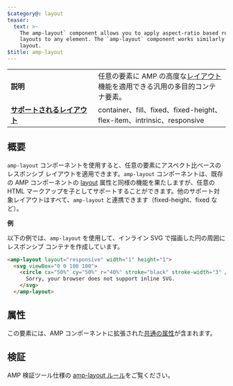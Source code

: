 ```yaml
---
$category@: layout
teaser:
  text: >-
    The amp-layout` component allows you to apply aspect-ratio based responsive
    layouts to any element. The `amp-layout` component works similarly to the
    layout.
$title: amp-layout
---
```



<!--
       Copyright 2016 The AMP HTML Authors. All Rights Reserved.

       Licensed under the Apache License, Version 2.0 (the "License");
     you may not use this file except in compliance with the License.
     You may obtain a copy of the License at

     http://www.apache.org/licenses/LICENSE-2.0

     Unless required by applicable law or agreed to in writing, software
     distributed under the License is distributed on an "AS-IS" BASIS,
     WITHOUT WARRANTIES OR CONDITIONS OF ANY KIND, either express or implied.
     See the License for the specific language governing permissions and
     limitations under the License.
-->



<table>
  <tr>
    <td width="40%"><strong>説明</strong></td>
    <td>任意の要素に AMP の高度な<a href="../../../documentation/guides-and-tutorials/develop/style_and_layout/control_layout.md#the-layout-attribute">レイアウト</a>機能を適用できる汎用の多目的コンテナ要素。</td>
  </tr>
  <tr>
    <td class="col-fourty"><strong><a href="../../../documentation/guides-and-tutorials/develop/style_and_layout/control_layout.md">サポートされるレイアウト</a></strong></td>
    <td>container、fill、fixed、fixed-height、flex-item、intrinsic、responsive</td>
  </tr>
</table>

## 概要 <a name="overview"></a>

`amp-layout` コンポーネントを使用すると、任意の要素にアスペクト比ベースのレスポンシブ レイアウトを適用できます。`amp-layout` コンポーネントは、既存の AMP コンポーネントの [layout](../../../documentation/guides-and-tutorials/develop/style_and_layout/control_layout.md#the-layout-attribute) 属性と同様の機能を果たしますが、任意の HTML マークアップを子としてサポートすることができます。他のサポート対象レイアウトはすべて、`amp-layout` と連携できます（fixed-height、fixed など）。

**例**

以下の例では、`amp-layout` を使用して、インライン SVG で描画した円の周囲にレスポンシブ コンテナを作成しています。

```html
<amp-layout layout="responsive" width="1" height="1">
  <svg viewBox="0 0 100 100">
    <circle cx="50%" cy="50%" r="40%" stroke="black" stroke-width="3" />
      Sorry, your browser does not support inline SVG.
    </svg>
  </amp-layout>
```

## 属性 <a name="attributes"></a>

この要素には、AMP コンポーネントに拡張された[共通の属性](../../../documentation/guides-and-tutorials/learn/common_attributes.md)が含まれます。

## 検証 <a name="validation"></a>

AMP 検証ツール仕様の [amp-layout ルール](https://github.com/ampproject/amphtml/blob/master/validator/validator-main.protoascii)をご覧ください。
